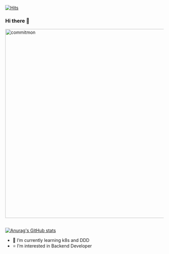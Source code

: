 [![Hits](https://hits.seeyoufarm.com/api/count/incr/badge.svg?url=https%3A%2F%2Fgithub.com%2Fdoongjun%2Fhit-counter&count_bg=%23B4DEF5&title_bg=%235979AF&icon=&icon_color=%23E7E7E7&title=hits&edge_flat=false)](https://hits.seeyoufarm.com)

### Hi there 👋
<a href="https://github.com/doongjun/commitmon">
  <img alt="commitmon" src="https://commitmon.me/adventure?username=doongjun&theme=desert" width="600px" />
</a>
<br />
<br />

[![Anurag's GitHub stats](https://github-readme-stats.vercel.app/api?username=doongjun&show_icons=true&include_all_commits=true)](https://github.com/anuraghazra/github-readme-stats)
- 🌱 I’m currently learning k8s and DDD
- ⭐ I’m interested in Backend Developer
